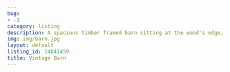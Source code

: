 ```yaml
---
bug:
- -1
category: listing
description: A spacious timber framed barn sitting at the wood's edge, furnished with hand-made farm-style furniture. Designed for the artisan, the second story windows allow generous amounts of natural light to flood the entire space. A full kitchen downstairs transitions into a living area facing a garage door which puts your living room outside!
img: img/barn.jpg
layout: default
listing_id: 14841459
title: Vintage Barn
---
```


